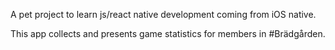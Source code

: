 A pet project to learn js/react native development coming from iOS native.

This app collects and presents game statistics for members in #Brädgården.
